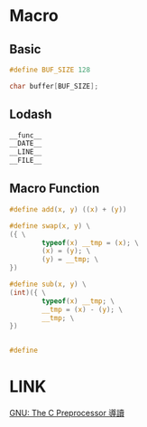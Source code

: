 # Macro

## Basic
```C
#define BUF_SIZE 128

char buffer[BUF_SIZE];
```

## Lodash
```C
__func__
__DATE__
__LINE__
__FILE__
```

## Macro Function
```C
#define add(x, y) ((x) + (y))

#define swap(x, y) \
({ \
        typeof(x) __tmp = (x); \
        (x) = (y); \
        (y) = __tmp; \
})

#define sub(x, y) \
(int)({ \
        typeof(x) __tmp; \
        __tmp = (x) - (y); \
        __tmp; \
})


#define
```

# LINK

[GNU: The C Preprocessor 導讀](http://wen00072-blog.logdown.com/posts/146624-talk-about-c-macros)
